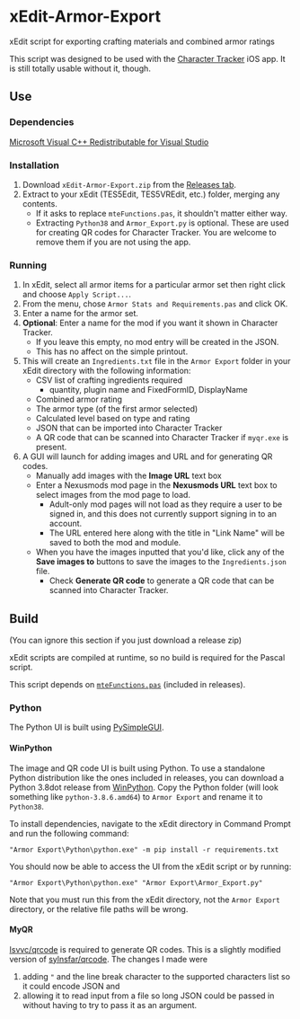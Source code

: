 # xEdit-Armor-Export

xEdit script for exporting crafting materials and combined armor ratings

This script was designed to be used with the [Character Tracker](https://github.com/Isvvc/Character-Tracker) iOS app.
It is still totally usable without it, though.

## Use

### Dependencies

[Microsoft Visual C++ Redistributable for Visual Studio](https://support.microsoft.com/en-us/help/2977003/the-latest-supported-visual-c-downloads)

### Installation

1. Download `xEdit-Armor-Export.zip` from the [Releases tab](https://github.com/Isvvc/xEdit-Armor-Export/releases).
1. Extract to your xEdit (TES5Edit, TES5VREdit, etc.) folder, merging any contents.
	+ If it asks to replace `mteFunctions.pas`, it shouldn't matter either way.
	+ Extracting `Python38` and `Armor_Export.py` is optional.
	These are used for creating QR codes for Character Tracker.
	You are welcome to remove them if you are not using the app.

### Running

1. In xEdit, select all armor items for a particular armor set then right click and choose `Apply Script...`.
1. From the menu, chose `Armor Stats and Requirements.pas` and click OK.
1. Enter a name for the armor set.
1. **Optional**: Enter a name for the mod if you want it shown in Character Tracker.
	+ If you leave this empty, no mod entry will be created in the JSON.
	+ This has no affect on the simple printout.
1. This will create an `Ingredients.txt` file in the `Armor Export` folder in your xEdit directory with the following information:
	+ CSV list of crafting ingredients required
		+ quantity, plugin name and FixedFormID, DisplayName
	+ Combined armor rating
	+ The armor type (of the first armor selected)
	+ Calculated level based on type and rating
	+ JSON that can be imported into Character Tracker
	+ A QR code that can be scanned into Character Tracker if `myqr.exe` is present.
1. A GUI will launch for adding images and URL and for generating QR codes.
	+ Manually add images with the **Image URL** text box
	+ Enter a Nexusmods mod page in the **Nexusmods URL** text box to select images from the mod page to load.
		+ Adult-only mod pages will not load as they require a user to be signed in, and this does not currently support signing in to an account.
		+ The URL entered here along with the title in "Link Name" will be saved to both the mod and module.
	+ When you have the images inputted that you'd like, click any of the **Save images to** buttons to save the images to the `Ingredients.json` file.
		+ Check **Generate QR code** to generate a QR code that can be scanned into Character Tracker.

## Build

(You can ignore this section if you just download a release zip)

xEdit scripts are compiled at runtime, so no build is required for the Pascal script.

This script depends on [`mteFunctions.pas`](https://github.com/matortheeternal/TES5EditScripts/blob/master/Edit%20Scripts/mteFunctions.pas) (included in releases).

### Python

The Python UI is built using [PySimpleGUI](https://github.com/PySimpleGUI/PySimpleGUI).

#### WinPython

The image and QR code UI is built using Python.
To use a standalone Python distribution like the ones included in releases, you can download a Python 3.8dot release from [WinPython](https://winpython.github.io/).
Copy the Python folder (will look something like `python-3.8.6.amd64`) to `Armor Export` and rename it to `Python38`.

To install dependencies, navigate to the xEdit directory in Command Prompt and run the following command:

	"Armor Export\Python\python.exe" -m pip install -r requirements.txt

You should now be able to access the UI from the xEdit script or by running:

	"Armor Export\Python\python.exe" "Armor Export\Armor_Export.py"

Note that you must run this from the xEdit directory, not the `Armor Export` directory, or the relative file paths will be wrong.

#### MyQR

[Isvvc/qrcode](https://github.com/Isvvc/qrcode/) is required to generate QR codes.
This is a slightly modified version of [sylnsfar/qrcode](https://github.com/sylnsfar/qrcode).
The changes I made were
1. adding `"` and the line break character to the supported characters list so it could encode JSON and
1. allowing it to read input from a file so long JSON could be passed in without having to try to pass it as an argument.
